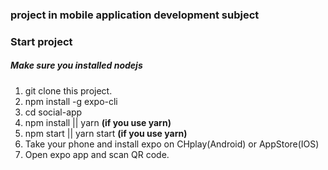 ### project in mobile application development subject 

### Start project
##### Make sure you installed nodejs

1. git clone this project.
2. npm install -g expo-cli
3. cd social-app 
4. npm install || yarn **(if you use yarn)**
5. npm start || yarn start **(if you use yarn)**
6. Take your phone and install expo on CHplay(Android) or AppStore(IOS)
7. Open expo app and scan QR code.


